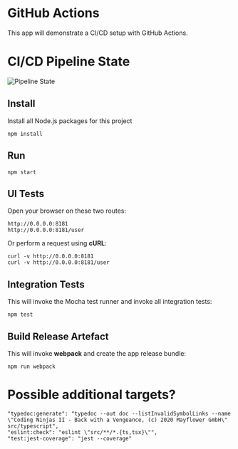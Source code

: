 # GitHub Actions
This app will demonstrate a CI/CD setup with GitHub Actions.

# CI/CD Pipeline State
![Pipeline State](https://github.com/christopherstock/GitHubActionsExpressJS/actions/workflows/node.js.yml/badge.svg)

## Install
Install all Node.js packages for this project
```
npm install
```

## Run
```
npm start
```

## UI Tests
Open your browser on these two routes:
```
http://0.0.0.0:8181
http://0.0.0.0:8181/user
```

Or perform a request using **cURL**:
```
curl -v http://0.0.0.0:8181
curl -v http://0.0.0.0:8181/user
```

## Integration Tests
This will invoke the Mocha test runner and invoke all integration tests:
```
npm test
```

## Build Release Artefact
This will invoke **webpack** and create the app release bundle:
```
npm run webpack
```

# Possible additional targets?
```
"typedoc:generate": "typedoc --out doc --listInvalidSymbolLinks --name \"Coding Ninjas II - Back with a Vengeance, (c) 2020 Mayflower GmbH\" src/typescript",
"eslint:check": "eslint \"src/**/*.{ts,tsx}\"",
"test:jest-coverage": "jest --coverage"
```
